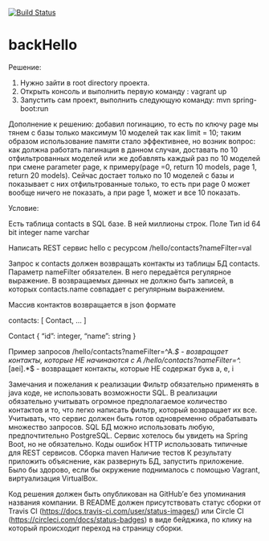 [![Build Status](https://travis-ci.org/zosyk/backHello.svg?branch=master)](https://travis-ci.org/zosyk/backHello)
# backHello

Решение:

1. Нужно зайти в root directory проекта.
2. Открыть консоль и выполнить первую команду : vagrant up
3. Запустить сам проект, выполнить следующую команду: mvn spring-boot:run

Дополнение к решению: добавил погинацию, то есть по ключу page мы тянем с базы только максимум 10 
моделей так как limit = 10; таким образом использование памяти стало эффективнее, но возник вопрос:
как должна работать пагинация в данном случаи, доставать по 10 отфильтрованных моделей или же
добавлять каждый раз по 10 моделей при смене parameter page, к примеру(page =0, return 10 models,
page 1, return 20 models). Сейчас достает только по 10 моделей с базы и показывает с них отфильтрованные
только, то есть при page 0 может вообще ничего не показать, а при page 1, может и все 10 показать.



Условие:

Есть таблица contacts в SQL базе. В ней миллионы строк.
Поле
Тип
id
64 bit integer
name
varchar

Написать REST сервис hello с ресурсом
/hello/contacts?nameFilter=val

Запрос к contacts должен возвращать контакты из таблицы БД contacts. Параметр nameFilter обязателен. 
В него передаётся регулярное выражение. В возвращаемых данных не должно быть записей, в которых contacts.name совпадает с регулярным выражением.

Массив контактов возвращается в json формате

contacts: [ Contact, ... ]

Contact
{
	“id”: integer,
 	“name”: string
}

Пример запросов
/hello/contacts?nameFilter=^A.*$ - возвращает контакты, которые НЕ начинаются с A
/hello/contacts?nameFilter=^.*[aei].*$ - возвращает контакты, которые НЕ содержат букв a, e, i

Замечания и пожелания к реализации
Фильтр обязательно применять в java коде, не использовать возможности SQL.
В реализации обязательно учитывать огромное предполагаемое количество контактов и то, что легко написать фильтр, который возвращает их все.
Учитывать, что сервис должен быть готов одновременно обрабатывать множество запросов.
SQL БД можно использовать любую, предпочтительно PostgreSQL.
Сервис хотелось бы увидеть на Spring Boot, но не обязательно.
Коды ошибок HTTP использовать типичные для REST сервисов.
Сборка maven
Наличие тестов
К результату приложить объяснение, как развернуть БД, запустить приложение. Было бы здорово, если
 бы окружение поднималось с помощью Vagrant, виртуализация VirtualBox.

Код решения должен быть опубликован на GitHub’е без упоминания названия компании. В README должен присутствовать 
статус сборки от Travis CI (https://docs.travis-ci.com/user/status-images/) или Circle CI (https://circleci.com/docs/status-badges) в виде бейджика, по клику на который происходит переход на страницу сборки.
